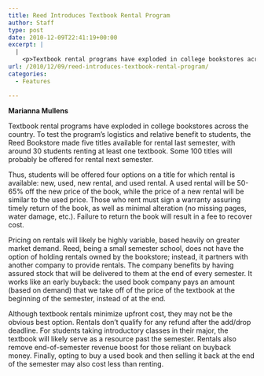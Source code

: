 ```yaml
---
title: Reed Introduces Textbook Rental Program
author: Staff
type: post
date: 2010-12-09T22:41:19+00:00
excerpt: |
  |
    <p>Textbook rental programs have exploded in college bookstores across the country. To test the program’s logistics and relative benefit to students, the Reed Bookstore made five titles available for rental last semester,</p>
url: /2010/12/09/reed-introduces-textbook-rental-program/
categories:
  - Features

---
```

**Marianna Mullens**

Textbook rental programs have exploded in college bookstores across the country. To test the program’s logistics and relative benefit to students, the Reed Bookstore made five titles available for rental last semester, with around 30 students renting at least one textbook. Some 100 titles will probably be offered for rental next semester.

Thus, students will be offered four options on a title for which rental is available: new, used, new rental, and used rental. A used rental will be 50-65% off the new price of the book, while the price of a new rental will be similar to the used price. Those who rent must sign a warranty assuring timely return of the book, as well as minimal alteration (no missing pages, water damage, etc.). Failure to return the book will result in a fee to recover cost.

Pricing on rentals will likely be highly variable, based heavily on greater market demand. Reed, being a small semester school, does not have the option of holding rentals owned by the bookstore; instead, it partners with another company to provide rentals. The company benefits by having assured stock that will be delivered to them at the end of every semester. It works like an early buyback: the used book company pays an amount (based on demand) that we take off of the price of the textbook at the beginning of the semester, instead of at the end.

Although textbook rentals minimize upfront cost, they may not be the obvious best option. Rentals don’t qualify for any refund after the add/drop deadline. For students taking introductory classes in their major, the textbook will likely serve as a resource past the semester. Rentals also remove end-of-semester revenue boost for those reliant on buyback money. Finally, opting to buy a used book and then selling it back at the end of the semester may also cost less than renting.